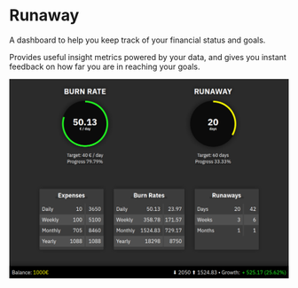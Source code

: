 # Runaway
A dashboard to help you keep track of your financial status and goals.

Provides useful insight metrics powered by your data, and gives you instant feedback on how far you are in reaching your goals.

![Screenshot of Runaway Dashboard](/img/screenshot.png)

